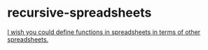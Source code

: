 # recursive-spreadsheets

[I wish you could define functions in spreadsheets in terms of other spreadsheets.](https://www.youtube.com/watch?v=1WkMpa5zfTA)
